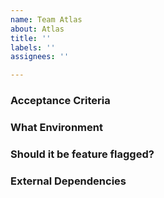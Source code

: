 ```yaml
---
name: Team Atlas
about: Atlas
title: ''
labels: ''
assignees: ''

---
```


### Acceptance Criteria


### What Environment


### Should it be feature flagged? 


### External Dependencies
